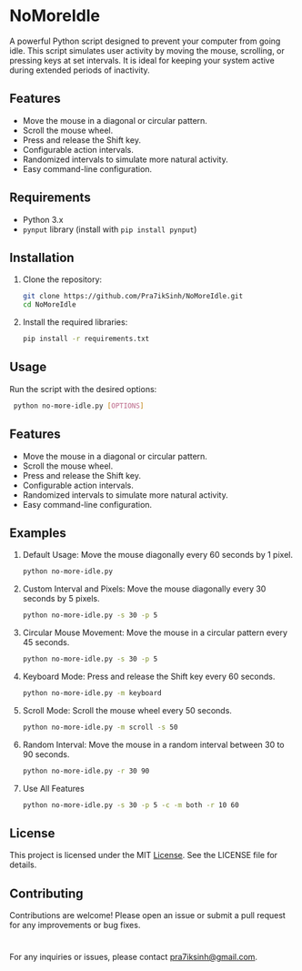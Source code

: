 # NoMoreIdle

A powerful Python script designed to prevent your computer from going idle. This script simulates user activity by moving the mouse, scrolling, or pressing keys at set intervals. It is ideal for keeping your system active during extended periods of inactivity.

## Features

- Move the mouse in a diagonal or circular pattern.
- Scroll the mouse wheel.
- Press and release the Shift key.
- Configurable action intervals.
- Randomized intervals to simulate more natural activity.
- Easy command-line configuration.

## Requirements

- Python 3.x
- `pynput` library (install with `pip install pynput`)

## Installation

1. Clone the repository:
    ```bash
    git clone https://github.com/Pra7ikSinh/NoMoreIdle.git
    cd NoMoreIdle
    ```

2. Install the required libraries:
    ```bash
    pip install -r requirements.txt
    ```

## Usage

Run the script with the desired options:

```bash
 python no-more-idle.py [OPTIONS]
```

## Features

- Move the mouse in a diagonal or circular pattern.
- Scroll the mouse wheel.
- Press and release the Shift key.
- Configurable action intervals.
- Randomized intervals to simulate more natural activity.
- Easy command-line configuration.

## Examples

1. Default Usage: Move the mouse diagonally every 60 seconds by 1 pixel.
    ```bash
    python no-more-idle.py
    ```

2. Custom Interval and Pixels: Move the mouse diagonally every 30 seconds by 5 pixels.
    ```bash
    python no-more-idle.py -s 30 -p 5
    ```
3. Circular Mouse Movement: Move the mouse in a circular pattern every 45 seconds.
    ```bash
    python no-more-idle.py -s 30 -p 5
    ```
4. Keyboard Mode: Press and release the Shift key every 60 seconds.
    ```bash
    python no-more-idle.py -m keyboard
    ```
5. Scroll Mode: Scroll the mouse wheel every 50 seconds.
    ```bash
    python no-more-idle.py -m scroll -s 50
    ```
6. Random Interval: Move the mouse in a random interval between 30 to 90 seconds.
    ```bash
    python no-more-idle.py -r 30 90
    ```
7. Use All Features
    ```bash
    python no-more-idle.py -s 30 -p 5 -c -m both -r 10 60
    ```

## License

This project is licensed under the MIT [License](https://github.com/Pra7ikSinh/NoMoreIdle/blob/master/LICENSE). See the LICENSE file for details.

## Contributing

Contributions are welcome! Please open an issue or submit a pull request for any improvements or bug fixes.
# 
   For any inquiries or issues, please contact pra7iksinh@gmail.com.

